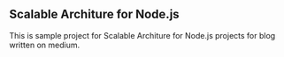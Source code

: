 ## Scalable Architure for Node.js

This is sample project for Scalable Architure for Node.js projects for blog written on medium.